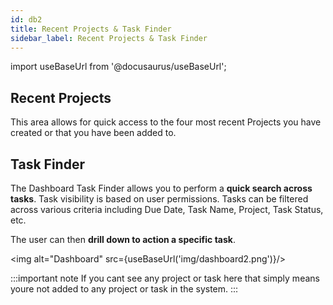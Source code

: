 ```yaml
---
id: db2
title: Recent Projects & Task Finder
sidebar_label: Recent Projects & Task Finder
---
```


import useBaseUrl from '@docusaurus/useBaseUrl';

## Recent Projects

This area allows for quick access to the four most recent Projects you have created or that you have been added to.


## Task Finder

The Dashboard Task Finder allows you to perform a **quick search across tasks**. Task visibility is based on user permissions. Tasks can be filtered across various criteria including Due Date, Task Name, Project, Task Status, etc. 

The user can then **drill down to action a specific task**.

<img alt="Dashboard" src={useBaseUrl('img/dashboard2.png')}/>

:::important note
If you cant see any project or task here that simply means youre not added to any project or task in the system.
:::